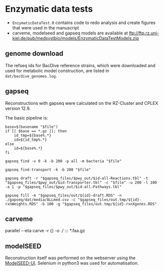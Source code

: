 # Enzymatic data tests

- ``EnzymaticDataTest.R`` contains code to redo analysis and create figures that were used in the manuscript
- carveme, modelseed and gapseq models are available at ftp://ftp.rz.uni-kiel.de/pub/medsystbio/models/EnzymaticDataTestModels.zip


## genome download
The refseq ids for BacDive reference strains, which were downloaded and used for metabolic model construction, are listed in ``dat/bacdive_genomes.log``.


## gapseq

Reconstructions with gapseq were calculated on the RZ-Cluster and CPLEX version 12.9.

The basic pipeline is:

```shell
base=$(basename "$file")
if [[ $base == *.gz ]]; then
    id_tmp=${base%.*}
    id=${id_tmp%.*}
else
    id=${base%.*}
fi

gapseq find -v 0 -k -b 200 -p all -m bacteria "$file"

gapseq find-transport -k -b 200 "$file"

gapseq draft -r "$gapseq_files/$pwy_out/$id-all-Reactions.tbl" -t "$gapseq_files/$pwy_out/$id-Transporter.tbl" -c "$file" -u 200 -l 100 -a 1 -p "$gapseq_files/$pwy_out/$id-all-Pathways.tbl"

gapseq fill -m "$gapseq_files/out/${id}-draft.RDS" -n ./gapseq/dat/media/ALLmed.csv -c "$gapseq_files/out.tmp/${id}-rxnWeights.RDS" -b 100 -g "$gapseq_files/out.tmp/${id}-rxnXgenes.RDS"
```

## carveme

parallel --eta carve -r {} -o ./ ::: *.faa.gz


## modelSEED

Reconstruction itself was performed on the webserver using the [ModelSEED-UI](https://modelseed.org/).
Selenium in python3 was used for automatisation.
